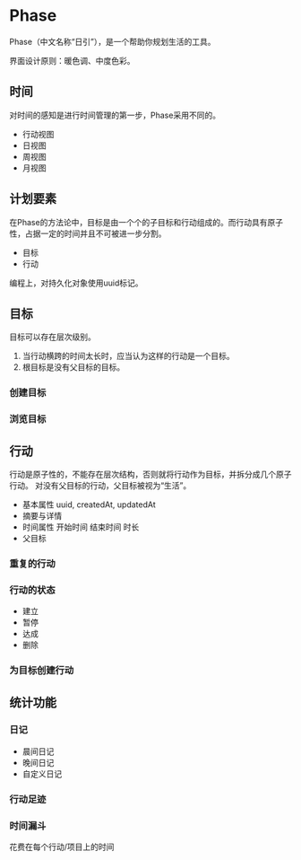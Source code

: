 # Phase

Phase（中文名称“日引”），是一个帮助你规划生活的工具。

界面设计原则：暖色调、中度色彩。

## 时间

对时间的感知是进行时间管理的第一步，Phase采用不同的。

- 行动视图
- 日视图
- 周视图
- 月视图

## 计划要素

在Phase的方法论中，目标是由一个个的子目标和行动组成的。而行动具有原子性，占据一定的时间并且不可被进一步分割。

- 目标
- 行动

编程上，对持久化对象使用uuid标记。

## 目标

目标可以存在层次级别。

1. 当行动横跨的时间太长时，应当认为这样的行动是一个目标。
2. 根目标是没有父目标的目标。

### 创建目标

### 浏览目标

## 行动

行动是原子性的，不能存在层次结构，否则就将行动作为目标，并拆分成几个原子行动。
对没有父目标的行动，父目标被视为“生活”。

- 基本属性 uuid, createdAt, updatedAt
- 摘要与详情
- 时间属性 开始时间 结束时间 时长
- 父目标

### 重复的行动

### 行动的状态

- 建立
- 暂停
- 达成
- 删除

### 为目标创建行动

## 统计功能

### 日记

- 晨间日记
- 晚间日记
- 自定义日记

### 行动足迹

### 时间漏斗

花费在每个行动/项目上的时间
